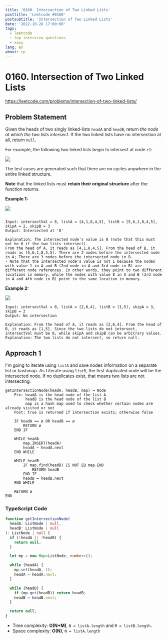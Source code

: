 ```yaml
---
title: '0160. Intersection of Two Linked Lists'
posttitle: 'Leetcode #0160'
postsubtitle: 'Intersection of Two Linked Lists'
date: '2022-10-28 17:00:00'
tags:
  - leetcode
  - top interview questions
  - easy
lang: en
about: cp
---
```


# 0160. Intersection of Two Linked Lists

https://leetcode.com/problems/intersection-of-two-linked-lists/

## Problem Statement

Given the heads of two singly linked-lists `headA` and `headB`, return _the node at which the two lists intersect_. If the two linked lists have no intersection at all, return `null`.

For example, the following two linked lists begin to intersect at node `c1`:

![](https://assets.leetcode.com/uploads/2021/03/05/160_statement.png)

The test cases are generated such that there are no cycles anywhere in the entire linked structure.

**Note** that the linked lists must **retain their original structure** after the function returns.

**Example 1:**

![](https://assets.leetcode.com/uploads/2021/03/05/160_example_1_1.png)

```text

Input: intersectVal = 8, listA = [4,1,8,4,5], listB = [5,6,1,8,4,5], skipA = 2, skipB = 3
Output: Intersected at '8'

Explanation: The intersected node's value is 8 (note that this must not be 0 if the two lists intersect).
From the head of A, it reads as [4,1,8,4,5]. From the head of B, it reads as [5,6,1,8,4,5]. There are 2 nodes before the intersected node in A; There are 3 nodes before the intersected node in B.
- Note that the intersected node's value is not 1 because the nodes with value 1 in A and B (2nd node in A and 3rd node in B) are different node references. In other words, they point to two different locations in memory, while the nodes with value 8 in A and B (3rd node in A and 4th node in B) point to the same location in memory.
```

**Example 2:**

![](https://assets.leetcode.com/uploads/2021/03/05/160_example_3.png)

```text
Input: intersectVal = 0, listA = [2,6,4], listB = [1,5], skipA = 3, skipB = 2
Output: No intersection

Explanation: From the head of A, it reads as [2,6,4]. From the head of B, it reads as [1,5]. Since the two lists do not intersect, intersectVal must be 0, while skipA and skipB can be arbitrary values.
Explanation: The two lists do not intersect, so return null.
```

## Approach 1

I'm going to iterate using `listA` and save nodes information on a separate list or hashmap. As I iterate using `listB`, the first duplicated node will be the intersected node. If no duplicates exist, that means two lists are not intersecting.

```text
getIntersectionNode(headA, headB, map) → Node
    Pre: headA is the head node of the list A
         headB is the head node of the list B
         map is a hash map used to check whether certain nodes are already visited or not
    Post: true is returned if intersection exists; otherwise false

    IF headA == ø OR headB == ø
        RETURN ø
    END IF

    WHILE headA
        map.INSERT(headA)
        headA ← headA.next
    END WHILE

    WHILE headB
        IF map.find(headB) IS NOT EQ map.END
            RETURN headB
        END IF
        headB ← headB.next
    END WHILE

    RETURN ø
END
```

### TypeScript Code

```ts
function getIntersectionNode(
  headA: ListNode | null,
  headB: ListNode | null
): ListNode | null {
  if (!headA || !headB) {
    return null;
  }

  let mp = new Map<ListNode, number>();

  while (headA) {
    mp.set(headA, 1);
    headA = headA.next;
  }

  while (headB) {
    if (mp.get(headB)) return headB;
    headB = headB.next;
  }

  return null;
}
```

- Time complexity: **O(N+M)**, `N = listA.length` and `M = listB.length.`
- Space complexity: **O(N)**, `N = listA.length`
